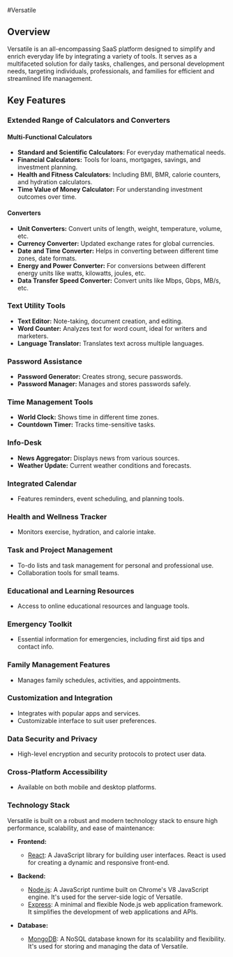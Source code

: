 #Versatile

## Overview
Versatile is an all-encompassing SaaS platform designed to simplify and enrich everyday life by integrating a variety of tools. It serves as a multifaceted solution for daily tasks, challenges, and personal development needs, targeting individuals, professionals, and families for efficient and streamlined life management.

## Key Features

### Extended Range of Calculators and Converters

#### Multi-Functional Calculators
- **Standard and Scientific Calculators:** For everyday mathematical needs.
- **Financial Calculators:** Tools for loans, mortgages, savings, and investment planning.
- **Health and Fitness Calculators:** Including BMI, BMR, calorie counters, and hydration calculators.
- **Time Value of Money Calculator:** For understanding investment outcomes over time.

#### Converters
- **Unit Converters:** Convert units of length, weight, temperature, volume, etc.
- **Currency Converter:** Updated exchange rates for global currencies.
- **Date and Time Converter:** Helps in converting between different time zones, date formats.
- **Energy and Power Converter:** For conversions between different energy units like watts, kilowatts, joules, etc.
- **Data Transfer Speed Converter:** Convert units like Mbps, Gbps, MB/s, etc.

### Text Utility Tools
- **Text Editor:** Note-taking, document creation, and editing.
- **Word Counter:** Analyzes text for word count, ideal for writers and marketers.
- **Language Translator:** Translates text across multiple languages.

### Password Assistance
- **Password Generator:** Creates strong, secure passwords.
- **Password Manager:** Manages and stores passwords safely.

### Time Management Tools
- **World Clock:** Shows time in different time zones.
- **Countdown Timer:** Tracks time-sensitive tasks.

### Info-Desk
- **News Aggregator:** Displays news from various sources.
- **Weather Update:** Current weather conditions and forecasts.

### Integrated Calendar
- Features reminders, event scheduling, and planning tools.

### Health and Wellness Tracker
- Monitors exercise, hydration, and calorie intake.

### Task and Project Management
- To-do lists and task management for personal and professional use.
- Collaboration tools for small teams.

### Educational and Learning Resources
- Access to online educational resources and language tools.

### Emergency Toolkit
- Essential information for emergencies, including first aid tips and contact info.

### Family Management Features
- Manages family schedules, activities, and appointments.

### Customization and Integration
- Integrates with popular apps and services.
- Customizable interface to suit user preferences.

### Data Security and Privacy
- High-level encryption and security protocols to protect user data.

### Cross-Platform Accessibility
- Available on both mobile and desktop platforms.

### Technology Stack

Versatile is built on a robust and modern technology stack to ensure high performance, scalability, and ease of maintenance:

- **Frontend:** 
  - [React](https://reactjs.org/): A JavaScript library for building user interfaces. React is used for creating a dynamic and responsive front-end.

- **Backend:**
  - [Node.js](https://nodejs.org/): A JavaScript runtime built on Chrome's V8 JavaScript engine. It's used for the server-side logic of Versatile.
  - [Express](https://expressjs.com/): A minimal and flexible Node.js web application framework. It simplifies the development of web applications and APIs.
  
- **Database:**
  - [MongoDB](https://www.mongodb.com/): A NoSQL database known for its scalability and flexibility. It's used for storing and managing the data of Versatile.

 
